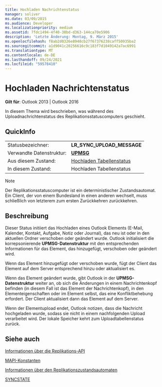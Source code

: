 ```yaml
---
title: Hochladen Nachrichtenstatus
manager: soliver
ms.date: 03/09/2015
ms.audience: Developer
ms.localizationpriority: medium
ms.assetid: 7fdc1494-4f40-38bd-d363-144ca70e5906
description: 'Letzte Änderung: Montag, 9. März 2015'
ms.openlocfilehash: f8ab2d0326e8948cb27f67376238caff50935ba2
ms.sourcegitcommit: a1d9041c20256616c9c183f7d1049142a7ac6991
ms.translationtype: MT
ms.contentlocale: de-DE
ms.lasthandoff: 09/24/2021
ms.locfileid: "59578410"
---
```

# <a name="upload-message-state"></a>Hochladen Nachrichtenstatus

  
  
**Gilt für**: Outlook 2013 | Outlook 2016 
  
 In diesem Thema wird beschrieben, was während des Uploadnachrichtenstatus des Replikationsstatuscomputers geschieht. 
  
## <a name="quick-info"></a>QuickInfo

|||
|:-----|:-----|
|Statusbezeichner:  <br/> |**LR_SYNC_UPLOAD_MESSAGE** <br/> |
|Verwandte Datenstruktur:  <br/> |**[UPMSG](upmsg.md)** <br/> |
|Aus diesem Zustand:  <br/> |[Hochladen Tabellenstatus](upload-table-state.md) <br/> |
|In diesem Zustand:  <br/> |Hochladen Tabellenstatus  <br/> |
   
> [!NOTE]
> Der Replikationsstatuscomputer ist ein deterministischer Zustandsautomat. Ein Client, der von einem Bundesland in einen anderen wechselt, muss schließlich von letzterem zum ersten Zurückkehren zurückkehren. 
  
## <a name="description"></a>Beschreibung

Dieser Status initiiert das Hochladen eines Outlook Elements (E-Mail, Kalender, Kontakt, Aufgabe, Notiz oder Journal), das neu ist oder in den aktuellen Ordner verschoben oder geändert wurde. Outlook initialisiert die korrepsonierende **UPMSG-Datenstruktur** mit den entsprechenden Informationen für das Element, das hinzugefügt, verschoben oder geändert wird. 
  
Wenn das Element hinzugefügt oder verschoben wurde, fügt der Client das Element auf dem Server entsprechend hinzu oder aktualisiert es. 
  
Wenn das Element geändert wurde, gibt Outlook in der **UPMSG-Datenstruktur** weiter an, ob sich die Änderungen in einem Nachrichtenkopf befinden (in diesem Fall ist das Element der Nachrichtenkopf), in den Elementeigenschaften oder im Element selbst, das eine Konfliktbehebung erfordert. Der Client aktualisiert dann das Element auf dem Server. 
  
Wenn der Elementupload endet, Outlook notizen, dass die Nachricht hochgeladen wurde, sodass sie nicht in einem nachfolgenden Upload verarbeitet wird. Der lokale Speicher kehrt zum Uploadtabellenstatus zurück.
  
## <a name="see-also"></a>Siehe auch



[Informationen über die Replikations-API](about-the-replication-api.md)
  
[MAPI-Konstanten](mapi-constants.md)
  
[Informationen über den Replikationszustandsautomaten](about-the-replication-state-machine.md)
  
[SYNCSTATE](syncstate.md)

